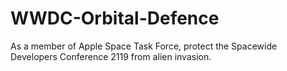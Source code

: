 # WWDC-Orbital-Defence
As a member of Apple Space Task Force, protect the Spacewide Developers Conference 2119 from alien invasion.

